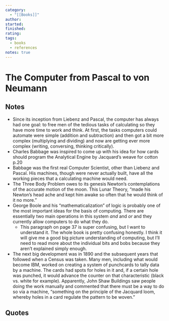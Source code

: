 ```yaml
---
category:
  - "[[Books]]"
author: 
started: 
finished: 
rating: 
tags:
  - books
  - references
notes: true
---
```

# The Computer from Pascal to von Neumann

## Notes

- Since its inception from Liebenz and Pascal, the computer has always had one goal: to free men of the tedious tasks of calculating so they have more time to work and think. At first, the tasks computers could automate were simple (addition and subtraction) and then got a bit more complex (multiplying and dividing) and now are getting ever more complex (writing, conversing, thinking critically).
- Charles Babbage was inspired to come up with his idea for how cards should program the Analytical Engine by Jacquard’s weave for cotton p.20
- Babbage was the first real Computer Scientist, other than Liebenz and Pascal. His machines, though were never actually built, have all the working pieces that a calculating machine would need.
- The Three Body Problem owes to its genesis Newton’s contemplations of the accurate motion of the moon. This Lunar Theory, “made his Newton’s head ache and kept him awake so often that he would think of it no more.”
- George Boole and his “mathematicalization” of logic is probably one of the most important ideas for the basis of computing. There are essentially two main operations in this system _and_ and _or_ and they currently allow computers to do what they do.
    - This paragraph on page 37 is super confusing, but I want to understand it. The whole book is pretty confusing honestly. I think it will give me a good big picture understanding of computing, but I’ll need to read more about the individual bits and bobs because they aren’t explained simply enough.
- The next big development was in 1890 and the subsequent years that followed when a Census was taken. Many men, including what would become IBM, worked on creating a system of punchcards to tally data by a machine. The cards had spots for holes in it and, if a certain hole was punched, it would advance the counter on that characteristic (black vs. white for example). Apparently, John Shaw Buildings saw people doing the work manually and commented that there must be a way to do so via a machine, “something on the principle of the Jacquard loom, whereby holes in a card regulate the pattern to be woven.”

## Quotes